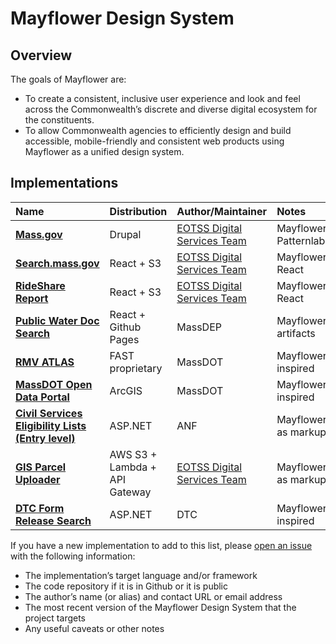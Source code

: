 # Mayflower Design System

## Overview

The goals of Mayflower are:

* To create a consistent, inclusive user experience and look and feel across the Commonwealth’s discrete and diverse digital ecosystem for the constituents.
* To allow Commonwealth agencies to efficiently design and build accessible, mobile-friendly and consistent web products using Mayflower as a unified design system.

## Implementations

| Name | Distribution | Author/Maintainer | Notes |
| :--- | :--- | :--- | :--- |
| [**Mass.gov**](https://mass.gov) | Drupal | [EOTSS Digital Services Team](https://www.mass.gov/orgs/digital-services) | Mayflower Patternlab |
| [**Search.mass.gov**](https://search.mass.gov) | React + S3 | [EOTSS Digital Services Team](https://www.mass.gov/orgs/digital-services) | Mayflower React |
| [**RideShare Report**](https://www.mass.gov/rideshare) | React + S3 | [EOTSS Digital Services Team](https://www.mass.gov/orgs/digital-services) | Mayflower React |
| [**Public Water Doc Search**](https://massgov.github.io/MassDEP/brp/dwp/pws-documents-search/build/%20) | React + Github Pages | MassDEP | Mayflower artifacts |
| [**RMV ATLAS**](https://atlas-myrmv.massdot.state.ma.us/myrmv/_/) | FAST proprietary | MassDOT | Mayflower inspired |
| [**MassDOT Open Data Portal**](https://geo-massdot.opendata.arcgis.com) | ArcGIS | MassDOT | Mayflower inspired |
| [**Civil Services Eligibility Lists \(Entry level\)**](https://www.mass.gov/service-details/civil-service-eligible-lists) | ASP.NET | ANF | Mayflower as markup |
| [**GIS Parcel Uploader**](https://uploads.massgis.digital.mass.gov/signup.html) | AWS S3 + Lambda + API Gateway | [EOTSS Digital Services Team](https://www.mass.gov/orgs/digital-services) | Mayflower as markup |
| [**DTC  Form Release Search**](https://services.oca.state.ma.us/dtc/frmReleasedCalendar.aspx) | ASP.NET | DTC | Mayflower inspired |

If you have a new implementation to add to this list, please [open an issue](https://github.com/massgov/mayflower-doc/issues/new) with the following information:

* The implementation’s target language and/or framework
* The code repository if it is in Github or it is public 
* The author’s name \(or alias\) and contact URL or email address
* The most recent version of the Mayflower Design System that the project targets
* Any useful caveats or other notes

